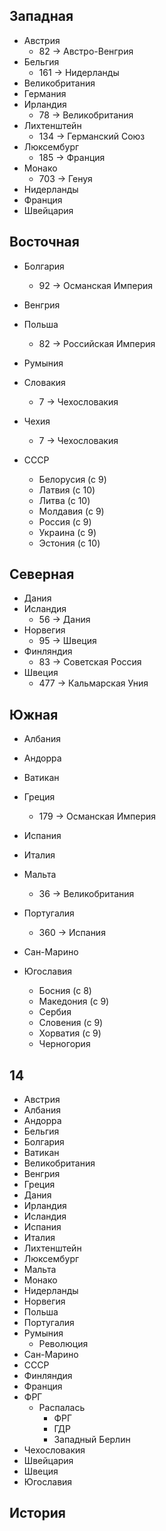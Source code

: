 ## Западная

*   Австрия
    *   82 -> Австро-Венгрия
*   Бельгия
    *   161 -> Нидерланды
*   Великобритания
*   Германия
*   Ирландия
    *   78 -> Великобритания
*   Лихтенштейн
    *   134 -> Германский Союз
*   Люксембург
    *   185 -> Франция
*   Монако
    *   703 -> Генуя
*   Нидерланды
*   Франция
*   Швейцария

## Восточная

*   Болгария
    *   92 -> Османская Империя
*   Венгрия
*   Польша
    *   82 -> Российская Империя
*   Румыния
*   Словакия
    *   7 -> Чехословакия
*   Чехия
    *   7 -> Чехословакия

*   СССР
    *   Белорусия (с 9)
    *	Латвия (с 10)
    *	Литва (с 10)   
    *   Молдавия (с 9)
    *   Россия (с 9)
    *   Украина (с 9)
    *	Эстония (с 10)

## Северная

*   Дания
*   Исландия
    *   56 -> Дания
*   Норвегия
    *   95 -> Швеция
*   Финляндия
    *   83 -> Советская Россия
*   Швеция
    *   477 -> Кальмарская Уния

## Южная

*   Албания
*   Андорра
*   Ватикан

*   Греция
    *   179 -> Османская Империя
*   Испания
*   Италия
*   Мальта
    *   36 -> Великобритания
*   Португалия
    *   360 -> Испания
*   Сан-Марино
*   Югославия
    *   Босния (с 8)
    *   Македония (с 9)
    *   Сербия
    *   Словения (с 9)
    *   Хорватия (с 9)
    *   Черногория

## 14

*   Австрия
*   Албания
*   Андорра
*   Бельгия
*   Болгария
*   Ватикан
*   Великобритания
*   Венгрия
*   Греция
*   Дания
*   Ирландия
*   Исландия
*   Испания
*   Италия
*   Лихтенштейн
*   Люксембург
*   Мальта
*   Монако
*   Нидерланды
*   Норвегия
*   Польша
*   Португалия
*   Румыния
    *   Революция
*   Сан-Марино
*   СССР
*   Финляндия
*   Франция
*   ФРГ
    *   Распалась
        *   ФРГ
        *   ГДР
        *   Западный Берлин
*   Чехословакия
*   Швейцария
*   Швеция
*   Югославия

## История
